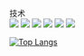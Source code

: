 技术</br>
<img src="https://img.shields.io/badge/Java-007396?style=flat-square&logo=Java&logoColor=white"/>
<img src="https://img.shields.io/badge/JavaScript-F7DF1E?style=flat-square&logo=JavaScript&logoColor=white"/>
<img src="https://img.shields.io/badge/Spring_boot-6DB33F?style=flat-square&logo=Spring_boot&logoColor=white"/>
<img src="https://img.shields.io/badge/MySQL-4479A1?style=flat-square&logo=MySQL&logoColor=white"/>
<img src="https://img.shields.io/badge/WeChat-07C160?style=flat-square&logo=WeChat&logoColor=white"/>
<img src="https://img.shields.io/badge/TencentQQ-EB1923?style=flat-square&logo=TencentQQ&logoColor=white"/>

[![Top Langs](https://github-readme-stats.vercel.app/api/top-langs/?username=Perfectivity&theme=radical)](https://github.com/Perfectivity/github-readme-stats)


